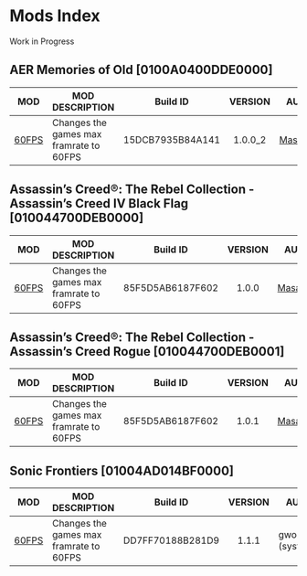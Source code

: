 # Mods Index
Work in Progress

## AER Memories of Old [0100A0400DDE0000]
| MOD | MOD DESCRIPTION | Build ID | VERSION | AUTHOR |
| --- | --- | --- | --- | --- |
| [60FPS](https://github.com/OldManKain/Ryujinx-Cheats-Mods-Saves/raw/main/Mods/0100A0400DDE0000/AER%20Memories%20of%20Old%2060%20FPS.rar) | Changes the games max framrate to 60FPS | 15DCB7935B84A141 | <p align="center"> 1.0.0_2 </p> | [MasaGratoR](https://github.com/masagrator/NXGraphicsPatches)

## Assassin’s Creed®: The Rebel Collection - Assassin’s Creed IV Black Flag [010044700DEB0000]
| MOD | MOD DESCRIPTION | Build ID | VERSION | AUTHOR |
| --- | --- | --- | --- | --- |
| [60FPS](https://github.com/OldManKain/Ryujinx-Cheats-Mods-Saves/raw/main/Mods/010044700DEB0000/AssassinsCreedRebelIVBlackFlag60FPS.rar) | Changes the games max framrate to 60FPS | 85F5D5AB6187F602 | <p align="center"> 1.0.0 </p> | [MasaGratoR](https://github.com/masagrator/NXGraphicsPatches)

## Assassin’s Creed®: The Rebel Collection - Assassin’s Creed Rogue [010044700DEB0001]
| MOD | MOD DESCRIPTION | Build ID | VERSION | AUTHOR |
| --- | --- | --- | --- | --- |
| [60FPS](https://github.com/OldManKain/Ryujinx-Cheats-Mods-Saves/raw/main/Mods/010044700DEB0001/AssassinsCreedRebelRogue60FPS.rar) | Changes the games max framrate to 60FPS | 85F5D5AB6187F602 | <p align="center"> 1.0.1 </p> | [MasaGratoR](https://github.com/masagrator/NXGraphicsPatches)

## Sonic Frontiers [01004AD014BF0000]
| MOD | MOD DESCRIPTION | Build ID | VERSION | AUTHOR |
| --- | --- | --- | --- | --- |
| [60FPS](https://github.com/OldManKain/Ryujinx-Mods-Cheats-Saves/raw/main/Mods/01004AD014BF0000/SonicFrontiers60fps.rar) | Changes the games max framrate to 60FPS | DD7FF70188B281D9 | <p align="center"> 1.1.1 </p> | gwog (systemdev) |

